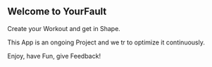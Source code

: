 ## Welcome to YourFault

Create your Workout and get in Shape.

This App is an ongoing Project and we tr to optimize it continuously.

Enjoy, have Fun, give Feedback!
